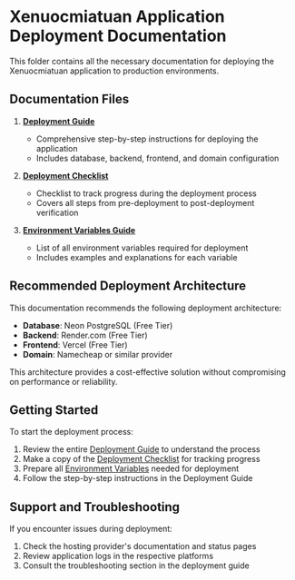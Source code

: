 # Xenuocmiatuan Application Deployment Documentation

This folder contains all the necessary documentation for deploying the Xenuocmiatuan application to production environments.

## Documentation Files

1. **[Deployment Guide](deployment_guide.md)**
   - Comprehensive step-by-step instructions for deploying the application
   - Includes database, backend, frontend, and domain configuration

2. **[Deployment Checklist](deployment_checklist.md)**
   - Checklist to track progress during the deployment process
   - Covers all steps from pre-deployment to post-deployment verification

3. **[Environment Variables Guide](environment_variables.md)**
   - List of all environment variables required for deployment
   - Includes examples and explanations for each variable

## Recommended Deployment Architecture

This documentation recommends the following deployment architecture:

- **Database**: Neon PostgreSQL (Free Tier)
- **Backend**: Render.com (Free Tier)
- **Frontend**: Vercel (Free Tier)
- **Domain**: Namecheap or similar provider

This architecture provides a cost-effective solution without compromising on performance or reliability.

## Getting Started

To start the deployment process:

1. Review the entire [Deployment Guide](deployment_guide.md) to understand the process
2. Make a copy of the [Deployment Checklist](deployment_checklist.md) for tracking progress
3. Prepare all [Environment Variables](environment_variables.md) needed for deployment
4. Follow the step-by-step instructions in the Deployment Guide

## Support and Troubleshooting

If you encounter issues during deployment:

1. Check the hosting provider's documentation and status pages
2. Review application logs in the respective platforms
3. Consult the troubleshooting section in the deployment guide 